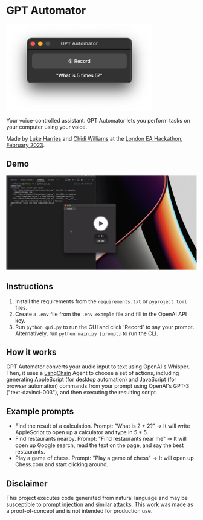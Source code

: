 # GPT Automator

![App](assets/app.png)

Your voice-controlled assistant. GPT Automator lets you perform tasks on your computer using your voice.

Made by [Luke Harries](https://harries.co/) and [Chidi Williams](https://chidiwilliams.com/) at
the [London EA Hackathon, February 2023](https://forum.effectivealtruism.org/events/gTSwA8RoGidjpLnf6/london-ea-hackathon).

## Demo

[![Demo](./demo.png)](https://www.loom.com/share/9a1bda3d62d8440e9193a79ff10dd291)

## Instructions

1. Install the requirements from the `requirements.txt` or `pyproject.toml` files.
2. Create a `.env` file from the `.env.example` file and fill in the OpenAI API key.
2. Run `python gui.py` to run the GUI and click 'Record' to say your prompt. Alternatively,
   run `python main.py [prompt]`
   to run the CLI.

## How it works

GPT Automator converts your audio input to text using OpenAI's Whisper. Then, it uses a [LangChain](https://github.com/hwchase17/langchain) Agent to choose a set of actions, including generating AppleScript (for desktop automation) and
JavaScript (for browser automation) commands from your prompt using OpenAI's GPT-3 ("text-davinci-003"),
and then executing the resulting script.

## Example prompts

* Find the result of a calculation. Prompt: "What is 2 + 2?" -> It will write AppleScript to open up a calculator and type in 5 * 5.
* Find restaurants nearby. Prompt: "Find restaurants near me" -> It will open up Google search, read the text on the page, and say the best restaurants.
* Play a game of chess. Prompt: "Play a game of chess" -> It will open up Chess.com and start clicking around.

## Disclaimer

This project executes code generated from natural language and may be susceptible
to [prompt injection](https://en.wikipedia.org/wiki/Prompt_engineering#Prompt_injection) and similar
attacks. This work was made as a proof-of-concept and is not intended for production use.
